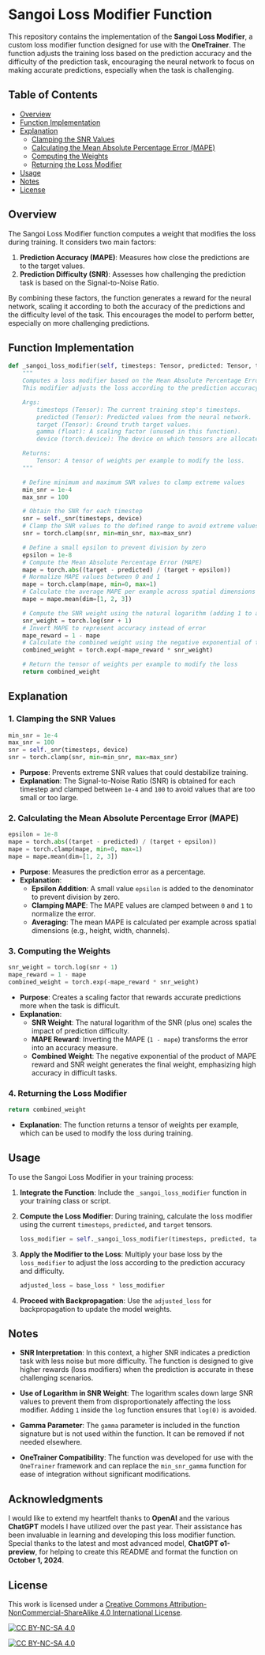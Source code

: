 # Sangoi Loss Modifier Function

This repository contains the implementation of the **Sangoi Loss Modifier**, a custom loss modifier function designed for use with the **OneTrainer**. The function adjusts the training loss based on the prediction accuracy and the difficulty of the prediction task, encouraging the neural network to focus on making accurate predictions, especially when the task is challenging.

## Table of Contents

- [Overview](#overview)
- [Function Implementation](#function-implementation)
- [Explanation](#explanation)
  - [Clamping the SNR Values](#1-clamping-the-snr-values)
  - [Calculating the Mean Absolute Percentage Error (MAPE)](#2-calculating-the-mean-absolute-percentage-error-mape)
  - [Computing the Weights](#3-computing-the-weights)
  - [Returning the Loss Modifier](#4-returning-the-loss-modifier)
- [Usage](#usage)
- [Notes](#notes)
- [License](#license)

## Overview

The Sangoi Loss Modifier function computes a weight that modifies the loss during training. It considers two main factors:

1. **Prediction Accuracy (MAPE)**: Measures how close the predictions are to the target values.
2. **Prediction Difficulty (SNR)**: Assesses how challenging the prediction task is based on the Signal-to-Noise Ratio.

By combining these factors, the function generates a reward for the neural network, scaling it according to both the accuracy of the predictions and the difficulty level of the task. This encourages the model to perform better, especially on more challenging predictions.

## Function Implementation

```python
def _sangoi_loss_modifier(self, timesteps: Tensor, predicted: Tensor, target: Tensor, gamma: float, device: torch.device) -> Tensor:
    """
    Computes a loss modifier based on the Mean Absolute Percentage Error (MAPE) and the Signal-to-Noise Ratio (SNR).
    This modifier adjusts the loss according to the prediction accuracy and the difficulty of the prediction task.

    Args:
        timesteps (Tensor): The current training step's timesteps.
        predicted (Tensor): Predicted values from the neural network.
        target (Tensor): Ground truth target values.
        gamma (float): A scaling factor (unused in this function).
        device (torch.device): The device on which tensors are allocated.

    Returns:
        Tensor: A tensor of weights per example to modify the loss.
    """

    # Define minimum and maximum SNR values to clamp extreme values
    min_snr = 1e-4
    max_snr = 100

    # Obtain the SNR for each timestep
    snr = self._snr(timesteps, device)
    # Clamp the SNR values to the defined range to avoid extreme values
    snr = torch.clamp(snr, min=min_snr, max=max_snr)

    # Define a small epsilon to prevent division by zero
    epsilon = 1e-8
    # Compute the Mean Absolute Percentage Error (MAPE)
    mape = torch.abs((target - predicted) / (target + epsilon))
    # Normalize MAPE values between 0 and 1
    mape = torch.clamp(mape, min=0, max=1)
    # Calculate the average MAPE per example across spatial dimensions
    mape = mape.mean(dim=[1, 2, 3])

    # Compute the SNR weight using the natural logarithm (adding 1 to avoid log(0))
    snr_weight = torch.log(snr + 1)
    # Invert MAPE to represent accuracy instead of error
    mape_reward = 1 - mape
    # Calculate the combined weight using the negative exponential of the product of MAPE reward and SNR weight
    combined_weight = torch.exp(-mape_reward * snr_weight)

    # Return the tensor of weights per example to modify the loss
    return combined_weight
```

## Explanation

### 1. Clamping the SNR Values

```python
min_snr = 1e-4
max_snr = 100
snr = self._snr(timesteps, device)
snr = torch.clamp(snr, min=min_snr, max=max_snr)
```

- **Purpose**: Prevents extreme SNR values that could destabilize training.
- **Explanation**: The Signal-to-Noise Ratio (SNR) is obtained for each timestep and clamped between `1e-4` and `100` to avoid values that are too small or too large.

### 2. Calculating the Mean Absolute Percentage Error (MAPE)

```python
epsilon = 1e-8
mape = torch.abs((target - predicted) / (target + epsilon))
mape = torch.clamp(mape, min=0, max=1)
mape = mape.mean(dim=[1, 2, 3])
```

- **Purpose**: Measures the prediction error as a percentage.
- **Explanation**:
  - **Epsilon Addition**: A small value `epsilon` is added to the denominator to prevent division by zero.
  - **Clamping MAPE**: The MAPE values are clamped between `0` and `1` to normalize the error.
  - **Averaging**: The mean MAPE is calculated per example across spatial dimensions (e.g., height, width, channels).

### 3. Computing the Weights

```python
snr_weight = torch.log(snr + 1)
mape_reward = 1 - mape
combined_weight = torch.exp(-mape_reward * snr_weight)
```

- **Purpose**: Creates a scaling factor that rewards accurate predictions more when the task is difficult.
- **Explanation**:
  - **SNR Weight**: The natural logarithm of the SNR (plus one) scales the impact of prediction difficulty.
  - **MAPE Reward**: Inverting the MAPE (`1 - mape`) transforms the error into an accuracy measure.
  - **Combined Weight**: The negative exponential of the product of MAPE reward and SNR weight generates the final weight, emphasizing high accuracy in difficult tasks.

### 4. Returning the Loss Modifier

```python
return combined_weight
```

- **Explanation**: The function returns a tensor of weights per example, which can be used to modify the loss during training.

## Usage

To use the Sangoi Loss Modifier in your training process:

1. **Integrate the Function**: Include the `_sangoi_loss_modifier` function in your training class or script.

2. **Compute the Loss Modifier**: During training, calculate the loss modifier using the current `timesteps`, `predicted`, and `target` tensors.

   ```python
   loss_modifier = self._sangoi_loss_modifier(timesteps, predicted, target, gamma, device)
   ```

3. **Apply the Modifier to the Loss**: Multiply your base loss by the `loss_modifier` to adjust the loss according to the prediction accuracy and difficulty.

   ```python
   adjusted_loss = base_loss * loss_modifier
   ```

4. **Proceed with Backpropagation**: Use the `adjusted_loss` for backpropagation to update the model weights.

## Notes

- **SNR Interpretation**: In this context, a higher SNR indicates a prediction task with less noise but more difficulty. The function is designed to give higher rewards (loss modifiers) when the prediction is accurate in these challenging scenarios.

- **Use of Logarithm in SNR Weight**: The logarithm scales down large SNR values to prevent them from disproportionately affecting the loss modifier. Adding `1` inside the `log` function ensures that `log(0)` is avoided.

- **Gamma Parameter**: The `gamma` parameter is included in the function signature but is not used within the function. It can be removed if not needed elsewhere.

- **OneTrainer Compatibility**: The function was developed for use with the `OneTrainer` framework and can replace the `min_snr_gamma` function for ease of integration without significant modifications.

## Acknowledgments

I would like to extend my heartfelt thanks to **OpenAI** and the various **ChatGPT** models I have utilized over the past year. Their assistance has been invaluable in learning and developing this loss modifier function. Special thanks to the latest and most advanced model, **ChatGPT o1-preview**, for helping to create this README and format the function on **October 1, 2024**.

## License
This work is licensed under a [Creative Commons Attribution-NonCommercial-ShareAlike 4.0 International License][cc-by-nc-sa].

[![CC BY-NC-SA 4.0][cc-by-nc-sa-shield]][cc-by-nc-sa]

[![CC BY-NC-SA 4.0][cc-by-nc-sa-image]][cc-by-nc-sa]

[cc-by-nc-sa]: http://creativecommons.org/licenses/by-nc-sa/4.0/
[cc-by-nc-sa-image]: https://licensebuttons.net/l/by-nc-sa/4.0/88x31.png
[cc-by-nc-sa-shield]: https://img.shields.io/badge/License-CC%20BY--NC--SA%204.0-lightgrey.svg